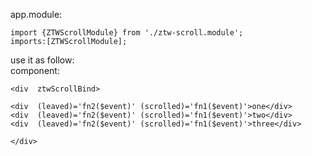 

app.module:

	import {ZTWScrollModule} from './ztw-scroll.module';
	imports:[ZTWScrollModule];

use it as follow:	
component:

`<div  ztwScrollBind>`

	<div  (leaved)='fn2($event)' (scrolled)='fn1($event)'>one</div>
	<div  (leaved)='fn2($event)' (scrolled)='fn1($event)'>two</div>	
	<div  (leaved)='fn2($event)' (scrolled)='fn1($event)'>three</div>
	
`</div>`

